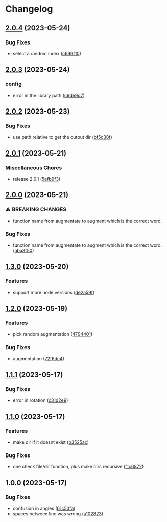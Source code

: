 # Changelog

## [2.0.4](https://github.com/santimirandarp/yolo-augment/compare/v2.0.3...v2.0.4) (2023-05-24)


### Bug Fixes

* select a random index ([c699f10](https://github.com/santimirandarp/yolo-augment/commit/c699f1006fcc090993f67eee73d66c8461015b94))

## [2.0.3](https://github.com/santimirandarp/yolo-augment/compare/v2.0.2...v2.0.3) (2023-05-24)


### config

* error in the library path ([c9de9d7](https://github.com/santimirandarp/yolo-augment/commit/c9de9d7fcd455d5f8b45ccfc5a345d14c2953704))

## [2.0.2](https://github.com/santimirandarp/yolo-augment/compare/v2.0.1...v2.0.2) (2023-05-23)


### Bug Fixes

* use path.relative to get the output dir ([bf5c38f](https://github.com/santimirandarp/yolo-augment/commit/bf5c38fcc978a9abff9f10600689b8b508abf42c))

## [2.0.1](https://github.com/santimirandarp/yolo-augment/compare/v2.0.0...v2.0.1) (2023-05-21)


### Miscellaneous Chores

* release 2.0.1 ([5efb9f3](https://github.com/santimirandarp/yolo-augment/commit/5efb9f3411819db1359cbd202d30f59ad3e781a4))

## [2.0.0](https://github.com/santimirandarp/yolo-augment/compare/v1.3.0...v2.0.0) (2023-05-21)


### ⚠ BREAKING CHANGES

* function name from augmentate to augment which is the correct word.

### Bug Fixes

* function name from augmentate to augment which is the correct word. ([aba3f50](https://github.com/santimirandarp/yolo-augment/commit/aba3f509f1d1775b05b386de94df9fb303401c47))

## [1.3.0](https://github.com/santimirandarp/yolo-augment/compare/v1.2.0...v1.3.0) (2023-05-20)


### Features

* support more node versions ([de2a59f](https://github.com/santimirandarp/yolo-augment/commit/de2a59f8fd526e69ecc84c23ea44c06db0689859))

## [1.2.0](https://github.com/santimirandarp/yolo-augment/compare/v1.1.1...v1.2.0) (2023-05-19)


### Features

* pick random augmentation ([4794401](https://github.com/santimirandarp/yolo-augment/commit/4794401a9af332cfe3016f0450cdba7e2c4acef4))


### Bug Fixes

* augmentation ([72f6dc4](https://github.com/santimirandarp/yolo-augment/commit/72f6dc4fe874619f7f97d51436728f5014339b4a))

## [1.1.1](https://github.com/santimirandarp/yolo-augment/compare/v1.1.0...v1.1.1) (2023-05-17)


### Bug Fixes

* error in rotation ([c31d2e9](https://github.com/santimirandarp/yolo-augment/commit/c31d2e9807bd711fee5087ef845ec0d2549cc112))

## [1.1.0](https://github.com/santimirandarp/yolo-augment/compare/v1.0.0...v1.1.0) (2023-05-17)


### Features

* make dir if it doesnt exist ([b3525ac](https://github.com/santimirandarp/yolo-augment/commit/b3525ac79b4acf96c2028fefd6f76e9cea0630ff))


### Bug Fixes

* one check file/dir function, plus make dirs recursive ([f1c6872](https://github.com/santimirandarp/yolo-augment/commit/f1c68723b817bd7613ca5aae476815544f3a0164))

## 1.0.0 (2023-05-17)


### Bug Fixes

* confusion in angles ([61c53fa](https://github.com/santimirandarp/yolo-augment/commit/61c53fa3155d0743df0fd2fcf6c0a97ccb0571cb))
* spaces between line was wrong ([a102823](https://github.com/santimirandarp/yolo-augment/commit/a1028235353c272ffb2f55d4d56a026e65904a28))
